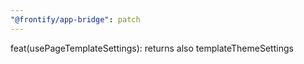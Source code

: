 ```yaml
---
"@frontify/app-bridge": patch
---
```


feat(usePageTemplateSettings): returns also templateThemeSettings
